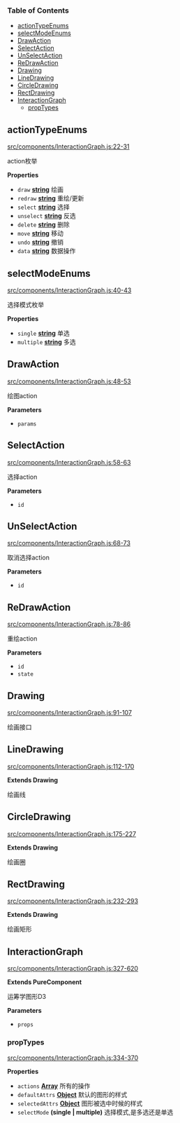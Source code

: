 <!-- Generated by documentation.js. Update this documentation by updating the source code. -->

### Table of Contents

-   [actionTypeEnums](#actiontypeenums)
-   [selectModeEnums](#selectmodeenums)
-   [DrawAction](#drawaction)
-   [SelectAction](#selectaction)
-   [UnSelectAction](#unselectaction)
-   [ReDrawAction](#redrawaction)
-   [Drawing](#drawing)
-   [LineDrawing](#linedrawing)
-   [CircleDrawing](#circledrawing)
-   [RectDrawing](#rectdrawing)
-   [InteractionGraph](#interactiongraph)
    -   [propTypes](#proptypes)

## actionTypeEnums

[src/components/InteractionGraph.js:22-31](https://github.com/m860/opserarch-drawing/blob/9ab68c9c740fbfc5d657877ebd08163e7a009c14/src/components/InteractionGraph.js#L22-L31 "Source code on GitHub")

action枚举

**Properties**

-   `draw` **[string](https://developer.mozilla.org/en-US/docs/Web/JavaScript/Reference/Global_Objects/String)** 绘画
-   `redraw` **[string](https://developer.mozilla.org/en-US/docs/Web/JavaScript/Reference/Global_Objects/String)** 重绘/更新
-   `select` **[string](https://developer.mozilla.org/en-US/docs/Web/JavaScript/Reference/Global_Objects/String)** 选择
-   `unselect` **[string](https://developer.mozilla.org/en-US/docs/Web/JavaScript/Reference/Global_Objects/String)** 反选
-   `delete` **[string](https://developer.mozilla.org/en-US/docs/Web/JavaScript/Reference/Global_Objects/String)** 删除
-   `move` **[string](https://developer.mozilla.org/en-US/docs/Web/JavaScript/Reference/Global_Objects/String)** 移动
-   `undo` **[string](https://developer.mozilla.org/en-US/docs/Web/JavaScript/Reference/Global_Objects/String)** 撤销
-   `data` **[string](https://developer.mozilla.org/en-US/docs/Web/JavaScript/Reference/Global_Objects/String)** 数据操作

## selectModeEnums

[src/components/InteractionGraph.js:40-43](https://github.com/m860/opserarch-drawing/blob/9ab68c9c740fbfc5d657877ebd08163e7a009c14/src/components/InteractionGraph.js#L40-L43 "Source code on GitHub")

选择模式枚举

**Properties**

-   `single` **[string](https://developer.mozilla.org/en-US/docs/Web/JavaScript/Reference/Global_Objects/String)** 单选
-   `multiple` **[string](https://developer.mozilla.org/en-US/docs/Web/JavaScript/Reference/Global_Objects/String)** 多选

## DrawAction

[src/components/InteractionGraph.js:48-53](https://github.com/m860/opserarch-drawing/blob/9ab68c9c740fbfc5d657877ebd08163e7a009c14/src/components/InteractionGraph.js#L48-L53 "Source code on GitHub")

绘图action

**Parameters**

-   `params`  

## SelectAction

[src/components/InteractionGraph.js:58-63](https://github.com/m860/opserarch-drawing/blob/9ab68c9c740fbfc5d657877ebd08163e7a009c14/src/components/InteractionGraph.js#L58-L63 "Source code on GitHub")

选择action

**Parameters**

-   `id`  

## UnSelectAction

[src/components/InteractionGraph.js:68-73](https://github.com/m860/opserarch-drawing/blob/9ab68c9c740fbfc5d657877ebd08163e7a009c14/src/components/InteractionGraph.js#L68-L73 "Source code on GitHub")

取消选择action

**Parameters**

-   `id`  

## ReDrawAction

[src/components/InteractionGraph.js:78-86](https://github.com/m860/opserarch-drawing/blob/9ab68c9c740fbfc5d657877ebd08163e7a009c14/src/components/InteractionGraph.js#L78-L86 "Source code on GitHub")

重绘action

**Parameters**

-   `id`  
-   `state`  

## Drawing

[src/components/InteractionGraph.js:91-107](https://github.com/m860/opserarch-drawing/blob/9ab68c9c740fbfc5d657877ebd08163e7a009c14/src/components/InteractionGraph.js#L91-L107 "Source code on GitHub")

绘画接口

## LineDrawing

[src/components/InteractionGraph.js:112-170](https://github.com/m860/opserarch-drawing/blob/9ab68c9c740fbfc5d657877ebd08163e7a009c14/src/components/InteractionGraph.js#L112-L170 "Source code on GitHub")

**Extends Drawing**

绘画线

## CircleDrawing

[src/components/InteractionGraph.js:175-227](https://github.com/m860/opserarch-drawing/blob/9ab68c9c740fbfc5d657877ebd08163e7a009c14/src/components/InteractionGraph.js#L175-L227 "Source code on GitHub")

**Extends Drawing**

绘画圈

## RectDrawing

[src/components/InteractionGraph.js:232-293](https://github.com/m860/opserarch-drawing/blob/9ab68c9c740fbfc5d657877ebd08163e7a009c14/src/components/InteractionGraph.js#L232-L293 "Source code on GitHub")

**Extends Drawing**

绘画矩形

## InteractionGraph

[src/components/InteractionGraph.js:327-620](https://github.com/m860/opserarch-drawing/blob/9ab68c9c740fbfc5d657877ebd08163e7a009c14/src/components/InteractionGraph.js#L327-L620 "Source code on GitHub")

**Extends PureComponent**

运筹学图形D3

**Parameters**

-   `props`  

### propTypes

[src/components/InteractionGraph.js:334-370](https://github.com/m860/opserarch-drawing/blob/9ab68c9c740fbfc5d657877ebd08163e7a009c14/src/components/InteractionGraph.js#L334-L370 "Source code on GitHub")

**Properties**

-   `actions` **[Array](https://developer.mozilla.org/en-US/docs/Web/JavaScript/Reference/Global_Objects/Array)** 所有的操作
-   `defaultAttrs` **[Object](https://developer.mozilla.org/en-US/docs/Web/JavaScript/Reference/Global_Objects/Object)** 默认的图形的样式
-   `selectedAttrs` **[Object](https://developer.mozilla.org/en-US/docs/Web/JavaScript/Reference/Global_Objects/Object)** 图形被选中时候的样式
-   `selectMode` **(single | multiple)** 选择模式,是多选还是单选
